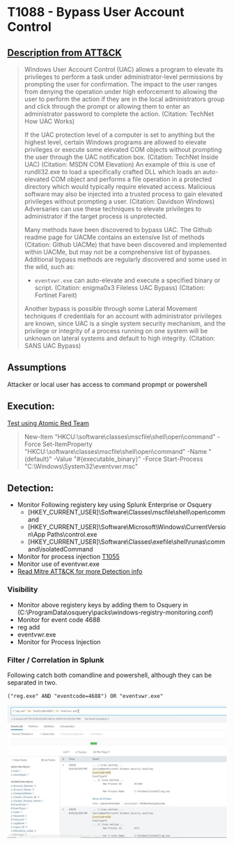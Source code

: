 # T1088 - Bypass User Account Control
## [Description from ATT&CK](https://attack.mitre.org/wiki/Technique/T1088)
<blockquote>Windows User Account Control (UAC) allows a program to elevate its privileges to perform a task under administrator-level permissions by prompting the user for confirmation. The impact to the user ranges from denying the operation under high enforcement to allowing the user to perform the action if they are in the local administrators group and click through the prompt or allowing them to enter an administrator password to complete the action. (Citation: TechNet How UAC Works)

If the UAC protection level of a computer is set to anything but the highest level, certain Windows programs are allowed to elevate privileges or execute some elevated COM objects without prompting the user through the UAC notification box. (Citation: TechNet Inside UAC) (Citation: MSDN COM Elevation) An example of this is use of rundll32.exe to load a specifically crafted DLL which loads an auto-elevated COM object and performs a file operation in a protected directory which would typically require elevated access. Malicious software may also be injected into a trusted process to gain elevated privileges without prompting a user. (Citation: Davidson Windows) Adversaries can use these techniques to elevate privileges to administrator if the target process is unprotected.

Many methods have been discovered to bypass UAC. The Github readme page for UACMe contains an extensive list of methods (Citation: Github UACMe) that have been discovered and implemented within UACMe, but may not be a comprehensive list of bypasses. Additional bypass methods are regularly discovered and some used in the wild, such as:

* <code>eventvwr.exe</code> can auto-elevate and execute a specified binary or script. (Citation: enigma0x3 Fileless UAC Bypass) (Citation: Fortinet Fareit)

Another bypass is possible through some Lateral Movement techniques if credentials for an account with administrator privileges are known, since UAC is a single system security mechanism, and the privilege or integrity of a process running on one system will be unknown on lateral systems and default to high integrity. (Citation: SANS UAC Bypass)</blockquote>

## Assumptions
Attacker or local user has access to command propmpt or powershell

## Execution:
[Test using Atomic Red Team](https://github.com/redcanaryco/atomic-red-team/blob/master/atomics/T1059/T1088.md)
<blockquote>
New-Item "HKCU:\software\classes\mscfile\shell\open\command" -Force
Set-ItemProperty "HKCU:\software\classes\mscfile\shell\open\command" -Name "(default)" -Value "#{executable_binary}" -Force
Start-Process "C:\Windows\System32\eventvwr.msc"
</blockquote>


## Detection:
* Monitor Following registery key using Splunk Enterprise or Osquery
  * [HKEY_CURRENT_USER]\Software\Classes\mscfile\shell\open\command
  * [HKEY_CURRENT_USER]\Software\Microsoft\Windows\CurrentVersion\App Paths\control.exe
  * [HKEY_CURRENT_USER]\Software\Classes\exefile\shell\runas\command\isolatedCommand
* Monitor for process injection [T1055](https://attack.mitre.org/techniques/T1055/)
* Monitor use of eventvwr.exe
* [Read Mitre ATT&CK for more Detection info](https://attack.mitre.org/wiki/Technique/T1088)

### Visibility
* Monitor above registery keys by adding them to Osquery in (C:\ProgramData\osquery\packs\windows-registry-monitoring.conf)
* Monitor for event code 4688
* reg add
* eventvwr.exe
* Monitor for Process Injection


### Filter / Correlation in Splunk
Following catch both comandline and powershell, although they can be separated in two. 

```
("reg.exe" AND "eventcode=4688") OR "eventvwr.exe"
```

![Splunk Detection](https://github.com/avaplex/dpi911/blob/master/images/T1088-1.JPG)
